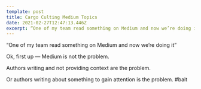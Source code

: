 ```yaml
---
template: post
title: Cargo Culting Medium Topics
date: 2021-02-27T12:47:13.446Z
excerpt: “One of my team read something on Medium and now we’re doing it”
---
```

“One of my team read something on Medium and now we’re doing it”

Ok, first up — Medium is not the problem.

Authors writing and not providing context are the problem.

Or authors writing about something to gain attention is the problem. #bait
